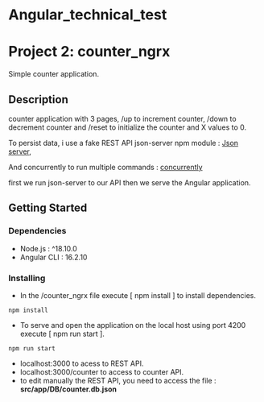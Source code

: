 # Angular_technical_test

# Project 2: counter_ngrx

Simple counter application.

## Description

counter application with 3 pages, /up to increment counter, /down to decrement counter and /reset to initialize the counter and X values to 0.

To persist data, i use a fake REST API json-server npm module : [Json server](https://www.npmjs.com/package/json-server),

And concurrently to run multiple commands : [concurrently](https://www.npmjs.com/package/concurrently)

first we run json-server to our API then we serve the Angular application.

## Getting Started

### Dependencies

* Node.js : ^18.10.0
* Angular CLI : 16.2.10

### Installing

* In the /counter_ngrx file execute [ npm install ] to install dependencies.

```
npm install
```

* To serve and open the application on the local host using port 4200 execute [ npm run start ].

```
npm run start
```

* localhost:3000 to acess to REST API.
* localhost:3000/counter to access to counter API.
* to edit manually the REST API, you need to access the file : **src/app/DB/counter.db.json**

  
